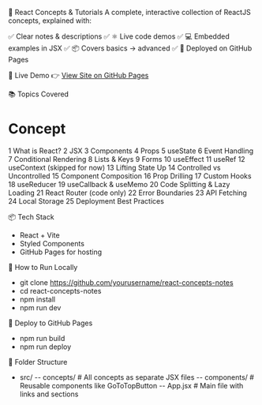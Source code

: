 📘 React Concepts & Tutorials
A complete, interactive collection of ReactJS concepts, explained with:

✅ Clear notes & descriptions
✅ ⚛️ Live code demos
✅ 💻 Embedded examples in JSX
✅ 📦 Covers basics → advanced
✅ 🚀 Deployed on GitHub Pages

📍 Live Demo
👉 [View Site on GitHub Pages](https://a2rp.github.io/react-concepts-notes/)

📚 Topics Covered

# Concept

1 What is React?
2 JSX
3 Components
4 Props
5 useState
6 Event Handling
7 Conditional Rendering
8 Lists & Keys
9 Forms
10 useEffect
11 useRef
12 useContext (skipped for now)
13 Lifting State Up
14 Controlled vs Uncontrolled
15 Component Composition
16 Prop Drilling
17 Custom Hooks
18 useReducer
19 useCallback & useMemo
20 Code Splitting & Lazy Loading
21 React Router (code only)
22 Error Boundaries
23 API Fetching
24 Local Storage
25 Deployment Best Practices

📦 Tech Stack

-   React + Vite
-   Styled Components
-   GitHub Pages for hosting

🚀 How to Run Locally

-   git clone https://github.com/yourusername/react-concepts-notes
-   cd react-concepts-notes
-   npm install
-   npm run dev

🚀 Deploy to GitHub Pages

-   npm run build
-   npm run deploy

📂 Folder Structure

-   src/
    -- concepts/ # All concepts as separate JSX files
    -- components/ # Reusable components like GoToTopButton
    -- App.jsx # Main file with links and sections
